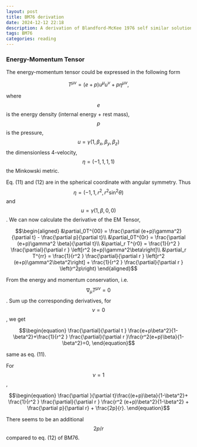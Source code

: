 ```yaml
---
layout: post
title: BM76 derivation
date: 2024-12-12 22:18
description: A derivation of Blandford-McKee 1976 self similar solution for relativistic blast wave
tags: BM76
categories: reading
---
```


### Energy-Momentum Tensor

The energy-momentum tensor could be expressed in the following form

$$\begin{equation}
    T^{\mu\nu} = (e+p) u^\mu u^\nu + p \eta ^{\mu\nu},
\end{equation}$$

where $$e$$ is the energy density (internal energy + rest mass), $$p$$ is the pressure, $$u = \gamma( 1,\beta_x,\beta_y,\beta_z)$$ the dimensionless 4-velocity, $$\eta = (-1,1,1,1)$$ the Minkowski metric. 

Eq. (11) and (12) are in the spherical coordinate with angular symmetry. Thus $$\eta = (-1,1,r^2,r^2\sin^2\theta)$$ and $$u = \gamma(1,\beta,0,0)$$. We can now calculate the derivative of the EM Tensor, 

$$\begin{aligned}
    &\partial_0T^{00}  = \frac{\partial (e+p)\gamma^2}{\partial t} - \frac{\partial p}{\partial t}\\
    &\partial_0T^{0r} = \frac{\partial (e+p)\gamma^2 \beta}{\partial t}\\
    &\partial_r T^{r0} = \frac{1}{r^2 } \frac{\partial}{\partial r } \left[r^2 (e+p)\gamma^2\beta\right]\\
    &\partial_r T^{rr} = \frac{1}{r^2 } \frac{\partial}{\partial r } \left[r^2 (e+p)\gamma^2\beta^2\right] + \frac{1}{r^2 } \frac{\partial}{\partial r } \left(r^2p\right)
\end{aligned}$$

From the energy and momentum conservation, i.e. $$\nabla _{\mu} T^{\mu\nu} = 0$$. Sum up the corresponding derivatives, for $$\nu = 0$$, we get 

$$\begin{equation}
    \frac{\partial}{\partial t } \frac{e+p\beta^2}{1-\beta^2}+\frac{1}{r^2 } \frac{\partial}{\partial r }\frac{r^2(e+p)\beta}{1-\beta^2}=0,
\end{equation}$$

same as eq. (11).

For $$\nu=1$$,  

$$\begin{equation}
    \frac{\partial }{\partial t}\frac{(e+p)\beta}{1-\beta^2}+
    \frac{1}{r^2 } \frac{\partial}{\partial r } \frac{r^2 (e+p)\beta^2}{1-\beta^2} + \frac{\partial p}{\partial r} + \frac{2p}{r}.
\end{equation}$$

There seems to be an additional $${2p}/{r}$$ compared to eq. (12) of BM76.
